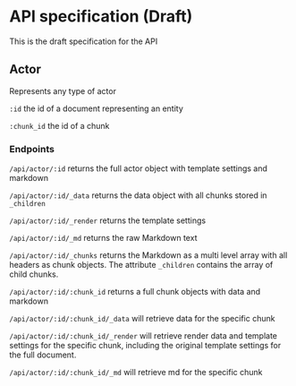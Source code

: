 # API specification (Draft)

This is the draft specification for the API

## Actor

Represents any type of actor

`:id` the id of a document representing an entity

`:chunk_id` the id of a chunk

### Endpoints

`/api/actor/:id` returns the full actor object with template settings and markdown

`/api/actor/:id/_data` returns the data object with all chunks stored in `_children`

`/api/actor/:id/_render` returns the template settings

`/api/actor/:id/_md` returns the raw Markdown text

`/api/actor/:id/_chunks` returns the Markdown as a multi level array with all headers as chunk objects. The attribute `_children` contains the array of child chunks.

`/api/actor/:id/:chunk_id` returns a full chunk objects with data and markdown

`/api/actor/:id/:chunk_id/_data` will retrieve data for the specific chunk

`/api/actor/:id/:chunk_id/_render` will retrieve render data and template settings for the specific chunk, including the original template settings for the full document.

`/api/actor/:id/:chunk_id/_md` will retrieve md for the specific chunk
